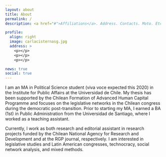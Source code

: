 ```yaml
---
layout: about
title: About
permalink: /
description: <a href="#">Affiliations</a>. Address. Contacts. Moto. Etc.

profile:
  align: right
  image: carlacisternasg.jpg
  address: >
    <p></p>
    <p></p>
    <p></p>

news: true
social: true
---
```


I am an MA in Political Science student (viva voce expected this 2020) in the Institute for Public Affairs at the Universidad de Chile. My thesis has been supported by the Chilean Formation of Advanced Human Capital Programme and focuses on the legislative networks in the Chilean congress during the democratic post-transition. Prior to starting my MA, I earned a BA (1st) in Public Administration from the Universidad de Santiago, where I worked as a teaching assistant.

Currently, I work as both research and editorial assistant in research projects funded by the Chilean National Agency for Research and Development and at the RGP journal, respectively. I am interested in legislative studies and Latin American congresses, technocracy, social network analysis, and mixed methods.
